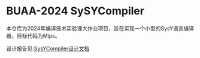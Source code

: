 # BUAA-2024 SySYCompiler

本仓库为2024年编译技术实验课大作业项目，旨在实现一个小型的SysY语言编译器，目标代码为Mips。

设计报告见:[SysYCompiler设计文档](./SysYCompiler设计文档.md)

